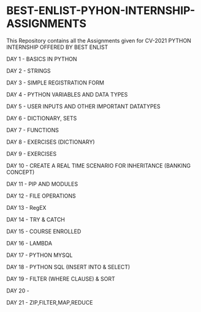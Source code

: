 # BEST-ENLIST-PYHON-INTERNSHIP-ASSIGNMENTS
  This Repository contains all the Assignments given for CV-2021 PYTHON INTERNSHIP OFFERED BY BEST ENLIST
  
  DAY 1 - BASICS IN PYTHON
  
  DAY 2 - STRINGS
  
  DAY 3 - SIMPLE REGISTRATION FORM
  
  DAY 4 - PYTHON VARIABLES AND DATA TYPES
  
  DAY 5 - USER INPUTS AND OTHER IMPORTANT DATATYPES
  
  DAY 6 - DICTIONARY, SETS
  
  DAY 7 - FUNCTIONS
  
  DAY 8 - EXERCISES (DICTIONARY)
  
  DAY 9 - EXERCISES
  
  DAY 10 - CREATE A REAL TIME SCENARIO FOR INHERITANCE (BANKING CONCEPT)
  
  DAY 11 - PIP AND MODULES
  
  DAY 12 - FILE OPERATIONS
  
  DAY 13 - RegEX
  
  DAY 14 - TRY & CATCH 
  
  DAY 15 - COURSE ENROLLED
  
  DAY 16 - LAMBDA
  
  DAY 17 - PYTHON MYSQL
  
  DAY 18 - PYTHON SQL (INSERT INTO & SELECT)
  
  DAY 19 - FILTER (WHERE CLAUSE) & SORT
  
  DAY 20 - 
  
  DAY 21 - ZIP,FILTER,MAP,REDUCE
